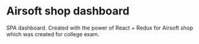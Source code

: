 # Airsoft shop dashboard

SPA dashboard.
Created with the power of React + Redux for Airsoft shop which was created for college exam.